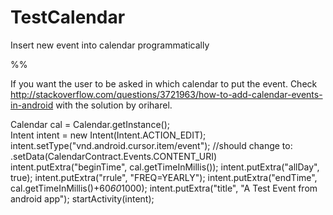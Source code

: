 # TestCalendar
Insert new event into calendar programmatically

%%

If you want the user to be asked in which calendar to put the event.
Check http://stackoverflow.com/questions/3721963/how-to-add-calendar-events-in-android with the solution by oriharel. 

Calendar cal = Calendar.getInstance();              
Intent intent = new Intent(Intent.ACTION_EDIT);
intent.setType("vnd.android.cursor.item/event");  //should change to: .setData(CalendarContract.Events.CONTENT_URI)
intent.putExtra("beginTime", cal.getTimeInMillis());
intent.putExtra("allDay", true);
intent.putExtra("rrule", "FREQ=YEARLY");
intent.putExtra("endTime", cal.getTimeInMillis()+60*60*1000);
intent.putExtra("title", "A Test Event from android app");
startActivity(intent);
